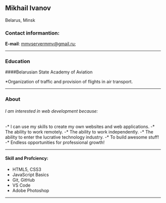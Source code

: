 Mikhail Ivanov
---
Belarus, Minsk
###  Contact informantion:
**E-mail**: mmvservermmv@gmail.ru;
***
### Education
####Belarusian State Academy of Aviation

*Organization of traffic and provision of flights in air transport.
***
### About
###### I am interested in web development because:
-* I can use my skills to create my own websites and web applications.
-* The ability to work remotely.
-* The ability to work independently.
-* The ability to enter the lucrative technology industry.
-* To build awesome stuff!
-* Endless opportunities for professional growth!
***
#### Skill and Profciency:
* HTML5, CSS3
* JavaScript Basics
* Git, GitHub
* VS Code
* Adobe Photoshop
***
